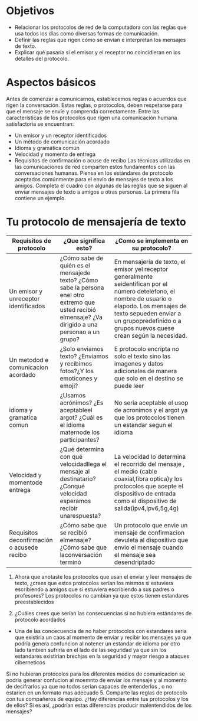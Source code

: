 # Objetivos
-  Relacionar los protocolos de red de la computadora con las reglas que usa todos los días
como diversas formas de comunicación.
-  Definir las reglas que rigen cómo se envían e interpretan los mensajes de texto.
-  Explicar qué pasaría si el emisor y el receptor no coincidieran en los detalles del protocolo.
# Aspectos básicos
Antes de comenzar a comunicarnos, establecemos reglas o acuerdos que rigen la conversación.
Estas reglas, o protocolos, deben respetarse para que el mensaje se envíe y comprenda
correctamente. Entre las características de los protocolos que rigen una comunicación humana
satisfactoria se encuentran:
- Un emisor y un receptor identificados
- Un método de comunicación acordado
- Idioma y gramática común
- Velocidad y momento de entrega
- Requisitos de confirmación o acuse de recibo
Las técnicas utilizadas en las comunicaciones de red comparten estos fundamentos con las
conversaciones humanas.
Piensa en los estándares de protocolo aceptados comúnmente para el envío de mensajes de
texto a los amigos. Completa el cuadro con algunas de las reglas que se siguen al enviar
mensajes de texto a amigos u otras personas. La primera fila contiene un ejemplo.

# Tu protocolo de mensajería de texto
| Requisitos de protocolo | ¿Que significa esto? | ¿Como se implementa en su protocolo? |
|----------|----------|----------|
| Un emisor y unreceptor identificados    | ¿Cómo sabe de quién es el mensajede texto? ¿Cómo sabe la persona enel otro extremo que usted recibió elmensaje? ¿Va dirigido a una personao a un grupo?  | En mensajería de texto, el emisor yel receptor generalmente seidentifican por el número deteléfono, el nombre de usuario o elapodo. Los mensajes de texto sepueden enviar a un grupopredefinido o a grupos nuevos quese crean según la necesidad.   |
| Un metodod e comunicacion acordado  | ¿Solo enviamos texto? ¿Enviamos y recibimos fotos?¿Y los emoticones y emoji?|E protocolo encripta no solo el texto sino las imagenes y datos adicionales de manera que solo en el destino se puede leer   |
| idioma y gramatica comun | ¿Usamos acrónimos? ¿Es aceptableel argot? ¿Cuál es el idioma maternode los participantes?| No seria aceptable el usop de acronimos y el argot ya que los protocolos tienen un estandar segun el idioma |
|Velocidad y momentode entrega|¿Qué determina con qué velocidadllega el mensaje al destinatario? ¿Conqué velocidad esperamos recibir unarespuesta?|La velocidad lo determina el recorrido del mensaje , el medio (cable coaxial,fibra optica)y los protocolos que acepte el dispositivo de entrada como el dispositivo de salida(ipv4,ipv6,5g,4g)|
|Requisitos deconfirmación o acusede recibo|¿Cómo sabe que se recibió elmensaje? ¿Cómo sabe que laconversación terminó|Un protocolo que envie un mensaje de confirmacion devuleta al dispositivo que envio el mensaje cuando el mensaje sea desendriptado |

1. Ahora que anotaste los protocolos que usan el enviar y leer mensajes de texto, ¿crees que estos
protocolos serían los mismos si estuviera escribiendo a amigos que si estuviera escribiendo a
sus padres o profesores?
Los protocolos no cambian ya que estos tienen estandares  preestablecidos 

3. ¿Cuáles crees que serían las consecuencias si no hubiera estándares de protocolo acordados
- Una de las concecuencia de no haber protocolos con estandares seria que existiria un caos al momento de enviar y recibir los mensajes ya que podria genera confuncion al notener un estandar de idioma por otro lado tambien sufriria en el lado de las seguridad ya que sin los estandares existirian brechjas en la seguridad y mayor riesgo a ataques ciberneticos

Si no hubieran protocolos para los diferentes medios de comunicacion se podria generar confucion al moemnto de enviar los mensaje y al momento de decifrarlos ya que no todos serian capaces de entenderlos , o no estarien en un formato mas adecuado
5. Comparte las reglas de protocolo con tus compañeros de equipo. ¿Hay diferencias entre tus
protocolos y los de ellos? Si es así, ¿podrían estas diferencias producir malentendidos de los
mensajes?
